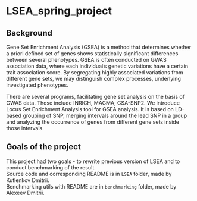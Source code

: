 # LSEA_spring_project

## Background
Gene Set Enrichment Analysis (GSEA) is a method that determines whether a priori defined set of genes shows statistically significant differences between several phenotypes. GSEA is often conducted on GWAS association data, where each individual’s genetic variations have a certain trait association score. By segregating highly associated variations from different gene sets, we may distinguish complex processes, underlying investigated phenotypes.

There are several programs, facilitating gene set analysis on the basis of GWAS data. Those include INRICH, MAGMA, GSA-SNP2. We introduce Locus Set Enrichment Analysis tool for GSEA analysis. It is based on LD-based grouping of SNP, merging intervals around the lead SNP in a group and analyzing the occurrence of genes from different gene sets inside those intervals.

## Goals of the project
This project had two goals - to rewrite previous version of LSEA and to conduct benchmarking of the result.  
Source code and corresponding README is in `LSEA` folder, made by Kutlenkov Dmitrii.  
Benchmarking utils with README are in `benchmarking` folder, made by Alexeev Dmitrii.
